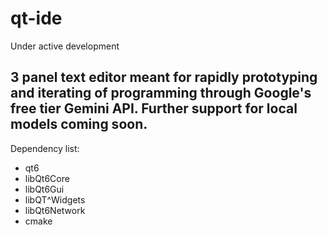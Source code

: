 # qt-ide

Under active development

3 panel text editor meant for rapidly prototyping and iterating of programming through Google's free tier Gemini API. Further support for local models coming soon.
---

Dependency list:
<ul>
  <li>qt6</li>
  <li>libQt6Core</li>
  <li>libQt6Gui</li>
  <li>libQT^Widgets</li>
  <li> libQt6Network</li>
  <li> cmake</li>
</ul> 

